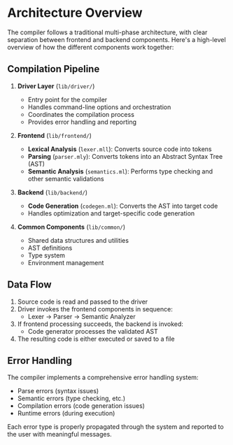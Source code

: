 # Architecture Overview

The compiler follows a traditional multi-phase architecture, with clear separation between frontend and backend components. Here's a high-level overview of how the different components work together:

## Compilation Pipeline

1. **Driver Layer** (`lib/driver/`)
   - Entry point for the compiler
   - Handles command-line options and orchestration
   - Coordinates the compilation process
   - Provides error handling and reporting

2. **Frontend** (`lib/frontend/`)
   - **Lexical Analysis** (`lexer.mll`): Converts source code into tokens
   - **Parsing** (`parser.mly`): Converts tokens into an Abstract Syntax Tree (AST)
   - **Semantic Analysis** (`semantics.ml`): Performs type checking and other semantic validations

3. **Backend** (`lib/backend/`)
   - **Code Generation** (`codegen.ml`): Converts the AST into target code
   - Handles optimization and target-specific code generation

4. **Common Components** (`lib/common/`)
   - Shared data structures and utilities
   - AST definitions
   - Type system
   - Environment management

## Data Flow

1. Source code is read and passed to the driver
2. Driver invokes the frontend components in sequence:
   - Lexer → Parser → Semantic Analyzer
3. If frontend processing succeeds, the backend is invoked:
   - Code generator processes the validated AST
4. The resulting code is either executed or saved to a file

## Error Handling

The compiler implements a comprehensive error handling system:
- Parse errors (syntax issues)
- Semantic errors (type checking, etc.)
- Compilation errors (code generation issues)
- Runtime errors (during execution)

Each error type is properly propagated through the system and reported to the user with meaningful messages. 